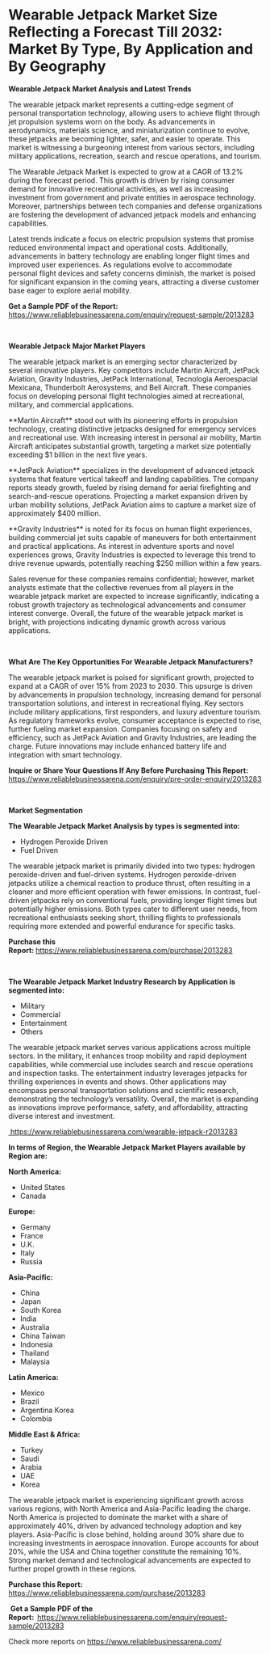 <p><h1>Wearable Jetpack Market Size Reflecting a Forecast Till 2032: Market By Type, By Application and By Geography</h1></p><p><strong>Wearable Jetpack Market Analysis and Latest Trends</strong></p>
<p><p>The wearable jetpack market represents a cutting-edge segment of personal transportation technology, allowing users to achieve flight through jet propulsion systems worn on the body. As advancements in aerodynamics, materials science, and miniaturization continue to evolve, these jetpacks are becoming lighter, safer, and easier to operate. This market is witnessing a burgeoning interest from various sectors, including military applications, recreation, search and rescue operations, and tourism.</p><p>The Wearable Jetpack Market is expected to grow at a CAGR of 13.2% during the forecast period. This growth is driven by rising consumer demand for innovative recreational activities, as well as increasing investment from government and private entities in aerospace technology. Moreover, partnerships between tech companies and defense organizations are fostering the development of advanced jetpack models and enhancing capabilities.</p><p>Latest trends indicate a focus on electric propulsion systems that promise reduced environmental impact and operational costs. Additionally, advancements in battery technology are enabling longer flight times and improved user experiences. As regulations evolve to accommodate personal flight devices and safety concerns diminish, the market is poised for significant expansion in the coming years, attracting a diverse customer base eager to explore aerial mobility.</p></p>
<p><strong>Get a Sample PDF of the Report:&nbsp;</strong> <a href="https://www.reliablebusinessarena.com/enquiry/request-sample/2013283?utm_campaign=2112&utm_medium=2&utm_source=Github&utm_content=ia&utm_term=20022025&utm_id=wearable-jetpack">https://www.reliablebusinessarena.com/enquiry/request-sample/2013283</a></p>
<p>&nbsp;</p>
<p><strong>Wearable Jetpack Major Market Players</strong></p>
<p><p>The wearable jetpack market is an emerging sector characterized by several innovative players. Key competitors include Martin Aircraft, JetPack Aviation, Gravity Industries, JetPack International, Tecnologia Aeroespacial Mexicana, Thunderbolt Aerosystems, and Bell Aircraft. These companies focus on developing personal flight technologies aimed at recreational, military, and commercial applications.</p><p>**Martin Aircraft** stood out with its pioneering efforts in propulsion technology, creating distinctive jetpacks designed for emergency services and recreational use. With increasing interest in personal air mobility, Martin Aircraft anticipates substantial growth, targeting a market size potentially exceeding $1 billion in the next five years.</p><p>**JetPack Aviation** specializes in the development of advanced jetpack systems that feature vertical takeoff and landing capabilities. The company reports steady growth, fueled by rising demand for aerial firefighting and search-and-rescue operations. Projecting a market expansion driven by urban mobility solutions, JetPack Aviation aims to capture a market size of approximately $400 million.</p><p>**Gravity Industries** is noted for its focus on human flight experiences, building commercial jet suits capable of maneuvers for both entertainment and practical applications. As interest in adventure sports and novel experiences grows, Gravity Industries is expected to leverage this trend to drive revenue upwards, potentially reaching $250 million within a few years.</p><p>Sales revenue for these companies remains confidential; however, market analysts estimate that the collective revenues from all players in the wearable jetpack market are expected to increase significantly, indicating a robust growth trajectory as technological advancements and consumer interest converge. Overall, the future of the wearable jetpack market is bright, with projections indicating dynamic growth across various applications.</p></p>
<p>&nbsp;</p>
<p><strong>What Are The Key Opportunities For Wearable Jetpack Manufacturers?</strong></p>
<p><p>The wearable jetpack market is poised for significant growth, projected to expand at a CAGR of over 15% from 2023 to 2030. This upsurge is driven by advancements in propulsion technology, increasing demand for personal transportation solutions, and interest in recreational flying. Key sectors include military applications, first responders, and luxury adventure tourism. As regulatory frameworks evolve, consumer acceptance is expected to rise, further fueling market expansion. Companies focusing on safety and efficiency, such as JetPack Aviation and Gravity Industries, are leading the charge. Future innovations may include enhanced battery life and integration with smart technology.</p></p>
<p><strong>Inquire or Share Your Questions If Any Before Purchasing This Report:</strong> <a href="https://www.reliablebusinessarena.com/enquiry/pre-order-enquiry/2013283?utm_campaign=2112&utm_medium=2&utm_source=Github&utm_content=ia&utm_term=20022025&utm_id=wearable-jetpack">https://www.reliablebusinessarena.com/enquiry/pre-order-enquiry/2013283</a></p>
<p>&nbsp;</p>
<p><strong>Market Segmentation</strong></p>
<p><strong>The Wearable Jetpack Market Analysis by types is segmented into:</strong></p>
<p><ul><li>Hydrogen Peroxide Driven</li><li>Fuel Driven</li></ul></p>
<p><p>The wearable jetpack market is primarily divided into two types: hydrogen peroxide-driven and fuel-driven systems. Hydrogen peroxide-driven jetpacks utilize a chemical reaction to produce thrust, often resulting in a cleaner and more efficient operation with fewer emissions. In contrast, fuel-driven jetpacks rely on conventional fuels, providing longer flight times but potentially higher emissions. Both types cater to different user needs, from recreational enthusiasts seeking short, thrilling flights to professionals requiring more extended and powerful endurance for specific tasks.</p></p>
<p><strong>Purchase this Report:&nbsp;</strong><a href="https://www.reliablebusinessarena.com/purchase/2013283?utm_campaign=2112&utm_medium=2&utm_source=Github&utm_content=ia&utm_term=20022025&utm_id=wearable-jetpack">https://www.reliablebusinessarena.com/purchase/2013283</a></p>
<p>&nbsp;</p>
<p><strong>The Wearable Jetpack Market Industry Research by Application is segmented into:</strong></p>
<p><ul><li>Military</li><li>Commercial</li><li>Entertainment</li><li>Others</li></ul></p>
<p><p>The wearable jetpack market serves various applications across multiple sectors. In the military, it enhances troop mobility and rapid deployment capabilities, while commercial use includes search and rescue operations and inspection tasks. The entertainment industry leverages jetpacks for thrilling experiences in events and shows. Other applications may encompass personal transportation solutions and scientific research, demonstrating the technology’s versatility. Overall, the market is expanding as innovations improve performance, safety, and affordability, attracting diverse interest and investment.</p></p>
<p><a href="https://www.reliablebusinessarena.com/wearable-jetpack-r2013283?utm_campaign=2112&utm_medium=2&utm_source=Github&utm_content=ia&utm_term=20022025&utm_id=wearable-jetpack">&nbsp;https://www.reliablebusinessarena.com/wearable-jetpack-r2013283</a></p>
<p><strong>In terms of Region, the Wearable Jetpack Market Players available by Region are:</strong></p>
<p>
    <p> <strong> North America: </strong>
        <ul>
            <li>United States</li>
            <li>Canada</li>
        </ul>
        </p> 
    <p> <strong> Europe: </strong>
        <ul>
            <li>Germany</li>
            <li>France</li>
            <li>U.K.</li>
            <li>Italy</li>
            <li>Russia</li>
        </ul>
        </p> 
    <p> <strong> Asia-Pacific: </strong>
        <ul>
            <li>China</li>
            <li>Japan</li>
            <li>South Korea</li>
            <li>India</li>
            <li>Australia</li>
            <li>China Taiwan</li>
            <li>Indonesia</li>
            <li>Thailand</li>
            <li>Malaysia</li>
        </ul>
        </p> 
    <p> <strong> Latin America: </strong>
        <ul>
            <li>Mexico</li>
            <li>Brazil</li>
            <li>Argentina Korea</li>
            <li>Colombia</li>
        </ul>
        </p> 
    <p> <strong> Middle East & Africa: </strong>
        <ul>
            <li>Turkey</li>
            <li>Saudi</li>
            <li>Arabia</li>
            <li>UAE</li>
            <li>Korea</li>
        </ul>
    </p>
    </p>
<p><p>The wearable jetpack market is experiencing significant growth across various regions, with North America and Asia-Pacific leading the charge. North America is projected to dominate the market with a share of approximately 40%, driven by advanced technology adoption and key players. Asia-Pacific is close behind, holding around 30% share due to increasing investments in aerospace innovation. Europe accounts for about 20%, while the USA and China together constitute the remaining 10%. Strong market demand and technological advancements are expected to further propel growth in these regions.</p></p>
<p><strong>Purchase this Report: </strong><a href="https://www.reliablebusinessarena.com/purchase/2013283?utm_campaign=2112&utm_medium=2&utm_source=Github&utm_content=ia&utm_term=20022025&utm_id=wearable-jetpack">https://www.reliablebusinessarena.com/purchase/2013283</a></p>
<p>&nbsp;<strong>Get a Sample PDF of the Report:&nbsp;&nbsp;</strong><a href="https://www.reliablebusinessarena.com/enquiry/request-sample/2013283?utm_campaign=2112&utm_medium=2&utm_source=Github&utm_content=ia&utm_term=20022025&utm_id=wearable-jetpack">https://www.reliablebusinessarena.com/enquiry/request-sample/2013283</a></p>
<p><strong></strong></p>
<p>Check more reports on <a href="https://www.reliablebusinessarena.com/?utm_campaign=2112&utm_medium=2&utm_source=Github&utm_content=ia&utm_term=20022025&utm_id=wearable-jetpack">https://www.reliablebusinessarena.com/</a></p>